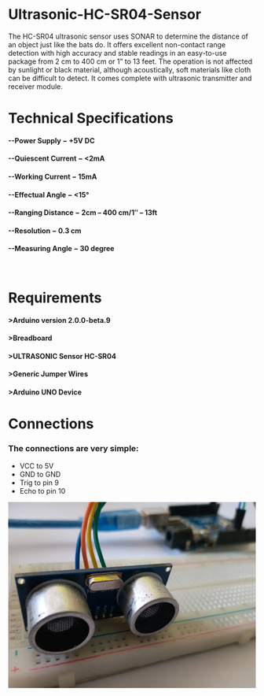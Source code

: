 # Ultrasonic-HC-SR04-Sensor
The HC-SR04 ultrasonic sensor uses SONAR to determine the distance of an object just like the bats do. It offers excellent non-contact range detection with high accuracy and stable readings in an easy-to-use package from 2 cm to 400 cm or 1” to 13 feet.  The operation is not affected by sunlight or black material, although acoustically, soft materials like cloth can be difficult to detect. It comes complete with ultrasonic transmitter and receiver module.

# Technical Specifications
#### --Power Supply − +5V DC
#### --Quiescent Current − <2mA
#### --Working Current − 15mA
#### --Effectual Angle − <15°
#### --Ranging Distance − 2cm – 400 cm/1″ – 13ft
#### --Resolution − 0.3 cm
#### --Measuring Angle − 30 degree
<br>

# Requirements

#### >Arduino version 2.0.0-beta.9
#### >Breadboard
#### >ULTRASONIC Sensor HC-SR04
#### >Generic Jumper Wires
#### >Arduino UNO Device

# Connections

### The connections are very simple:
<ul>
 <li>VCC to 5V</li>
 <li>GND to GND</li>
 <li>Trig to pin 9</li>
 <li>Echo to pin 10</li>
</ul>
<p align="center"><img src="Anuvab.webp" hieght="500px" Width="1500px"></p>


